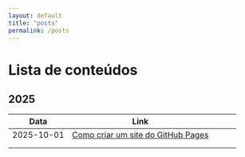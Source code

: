 ```yaml
---
layout: default
title: "posts"
permalink: /posts
---
```


# Lista de conteúdos

## 2025
| Data       | Link                                 |   |   |   |
|------------|--------------------------------------|---|---|---|
| 2025-10-01 | [Como criar um site do GitHub Pages](./2025/10/01/Criando_um_site_do_GitHub_Pages.html) |   |   |   |
|            |                                      |   |   |   |
|            |                                      |   |   |   |